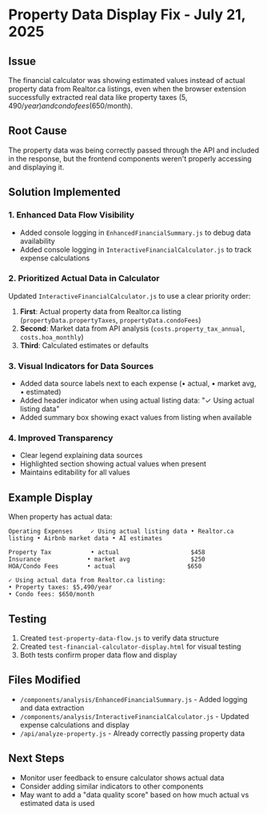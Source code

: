 # Property Data Display Fix - July 21, 2025

## Issue
The financial calculator was showing estimated values instead of actual property data from Realtor.ca listings, even when the browser extension successfully extracted real data like property taxes ($5,490/year) and condo fees ($650/month).

## Root Cause
The property data was being correctly passed through the API and included in the response, but the frontend components weren't properly accessing and displaying it.

## Solution Implemented

### 1. **Enhanced Data Flow Visibility**
- Added console logging in `EnhancedFinancialSummary.js` to debug data availability
- Added console logging in `InteractiveFinancialCalculator.js` to track expense calculations

### 2. **Prioritized Actual Data in Calculator**
Updated `InteractiveFinancialCalculator.js` to use a clear priority order:
1. **First**: Actual property data from Realtor.ca listing (`propertyData.propertyTaxes`, `propertyData.condoFees`)
2. **Second**: Market data from API analysis (`costs.property_tax_annual`, `costs.hoa_monthly`)
3. **Third**: Calculated estimates or defaults

### 3. **Visual Indicators for Data Sources**
- Added data source labels next to each expense (• actual, • market avg, • estimated)
- Added header indicator when using actual listing data: "✓ Using actual listing data"
- Added summary box showing exact values from listing when available

### 4. **Improved Transparency**
- Clear legend explaining data sources
- Highlighted section showing actual values when present
- Maintains editability for all values

## Example Display

When property has actual data:
```
Operating Expenses     ✓ Using actual listing data • Realtor.ca listing • Airbnb market data • AI estimates

Property Tax           • actual                    $458
Insurance             • market avg                 $250  
HOA/Condo Fees        • actual                    $650

✓ Using actual data from Realtor.ca listing:
• Property taxes: $5,490/year
• Condo fees: $650/month
```

## Testing
1. Created `test-property-data-flow.js` to verify data structure
2. Created `test-financial-calculator-display.html` for visual testing
3. Both tests confirm proper data flow and display

## Files Modified
- `/components/analysis/EnhancedFinancialSummary.js` - Added logging and data extraction
- `/components/analysis/InteractiveFinancialCalculator.js` - Updated expense calculations and display
- `/api/analyze-property.js` - Already correctly passing property data

## Next Steps
- Monitor user feedback to ensure calculator shows actual data
- Consider adding similar indicators to other components
- May want to add a "data quality score" based on how much actual vs estimated data is used